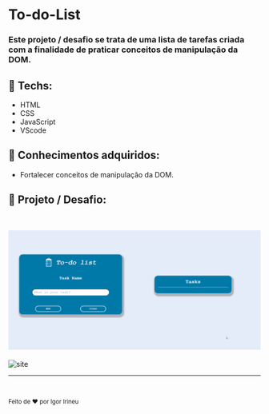 # **To-do-List**
### Este projeto / desafio se trata de uma lista de tarefas criada com a finalidade de praticar conceitos de manipulação da DOM.
 
## :hammer: Techs:
  * HTML
  * CSS
  * JavaScript
  * VScode

## :rocket: Conhecimentos adquiridos:
* Fortalecer conceitos de manipulação da DOM.

## :art: Projeto / Desafio:
<br>

![site](assets/Screen-desktop.gif)
<br><br>
![site](assets/Screen-phone.gif)

<hr>

<br>

<sup>Feito de ♥ por Igor Irineu</sup>
